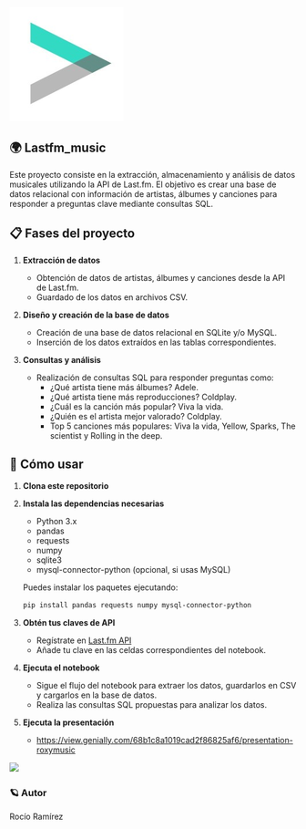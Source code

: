 ![](https://raw.githubusercontent.com/Roxy-5/Evaluacion1-Adalab/main/image.jpg)

## 🌍 Lastfm_music

Este proyecto consiste en la extracción, almacenamiento y análisis de datos musicales utilizando la API de Last.fm. El objetivo es crear una base de datos relacional con información de artistas, álbumes y canciones para responder a preguntas clave mediante consultas SQL.

## 📋 Fases del proyecto
1. **Extracción de datos**
   - Obtención de datos de artistas, álbumes y canciones desde la API de Last.fm.
   - Guardado de los datos en archivos CSV.

2. **Diseño y creación de la base de datos**
   - Creación de una base de datos relacional en SQLite y/o MySQL.
   - Inserción de los datos extraídos en las tablas correspondientes.

3. **Consultas y análisis**
   - Realización de consultas SQL para responder preguntas como:
     - ¿Qué artista tiene más álbumes? Adele.
     - ¿Qué artista tiene más reproducciones? Coldplay.
     - ¿Cuál es la canción más popular? Viva la vida.
     - ¿Quién es el artista mejor valorado? Coldplay.
     - Top 5 canciones más populares: Viva la vida, Yellow, Sparks, The scientist y Rolling in the deep.

## 🚀 Cómo usar
1. **Clona este repositorio**
2. **Instala las dependencias necesarias**
   - Python 3.x
   - pandas
   - requests
   - numpy
   - sqlite3
   - mysql-connector-python (opcional, si usas MySQL)

   Puedes instalar los paquetes ejecutando:
   ```sh
   pip install pandas requests numpy mysql-connector-python
   ```
3. **Obtén tus claves de API**
   - Regístrate en [Last.fm API](https://www.last.fm/api) 
   - Añade tu clave en las celdas correspondientes del notebook.
4. **Ejecuta el notebook**
   - Sigue el flujo del notebook para extraer los datos, guardarlos en CSV y cargarlos en la base de datos.
   - Realiza las consultas SQL propuestas para analizar los datos.
5. **Ejecuta la presentación**
   - https://view.genially.com/68b1c8a1019cad2f86825af6/presentation-roxymusic
   
![](https://github.com/Roxy-5/Lastfm_music/blob/2936c098e709f2a03df77f01f094174f6d3b78ed/logo_lastfm2.png)
### 🪐 Autor

Rocío Ramírez
